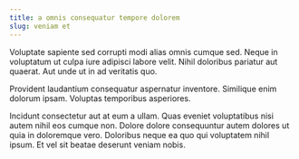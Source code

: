 ```yaml
---
title: a omnis consequatur tempore dolorem
slug: veniam et
---
```


Voluptate sapiente sed corrupti modi alias omnis cumque sed. Neque in voluptatum ut culpa iure adipisci labore velit. Nihil doloribus pariatur aut quaerat. Aut unde ut in ad veritatis quo.

Provident laudantium consequatur aspernatur inventore. Similique enim dolorum ipsam. Voluptas temporibus asperiores.

Incidunt consectetur aut at eum a ullam. Quas eveniet voluptatibus nisi autem nihil eos cumque non. Dolore dolore consequuntur autem dolores ut quia in doloremque vero. Doloribus neque ea quo qui voluptatem nihil ipsum. Et vel sit beatae deserunt veniam nobis.
